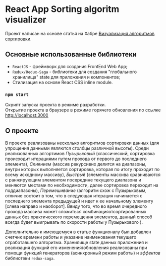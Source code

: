 # React App Sorting algoritm visualizer

Проект написан на основе статья на Хабре [Визуализация алгоритмов сортировки](https://habr.com/ru/company/domclick/blog/689064/).

## Основные использованные библиотеки

- `ReactJS` - фреймворк для создания FrontEnd Web App;
- `Redux/Redux-Saga` - библиотеки для создания "глобального хранилища" state для приложения и компонентов;
-  Стилизация на основе React CSS inline module.

### `npm start`

Скрипт запуска проекта в режиме разработки.\
Открытие проекта в браузере в режиме горячего обновления по ссылке [http://localhost:3000](http://localhost:3000)

## О проекте

В проекте реализованы несколько алгоритмов сортировки данных (для упрощения данными являются столбцы различной высоты). Среди реализованных алгортимов 
*Пузырьковый* (классический, сортировка происходит итерациями путем прохода от первого до последнего элемента), *Слиянием* (массив рекурсивно делится на диапазоны, внутри которых выполняется сортировка, которая по итогу проходит по всему исходному массиву), *Быстрый* (элементы массива сравниваются с ранжирующим элементом посередине текущего диапазона и меняются местами по необходимости, далее сортировка переходит на поддиапазоны), *Перемешивание* (алгоритм схож с Пузырьковым, отличие состоит в том, что в следующая итерация начинается с последнего элемента предыдущей и идет к ее начальному элементу [слева направо и наоборот]. Ввиду того, что во время очередного прохода массива может сложиться комбинацияотсортированных данных без практического перемещения элементов, данный способ всегда будет выигрывать по скорости работы у Пузырькового ). 

Дополнительно к имеющемуся в статье функционалу был добавлен счетчик времени работы и указание наименования текущего отработавшего алгоритма. Хранилище state данных приложения и реализация функций его изменения/обновления реализованы при помощи функций генераторов (асинхронный режим работы) и *эффектов* библиотеки `redux-saga`.
